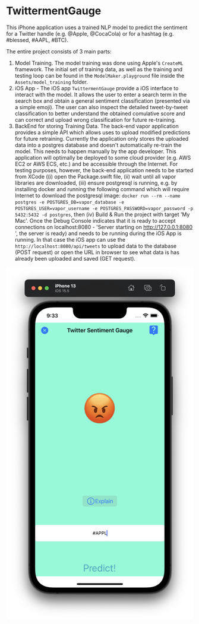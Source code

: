 # TwittermentGauge

This iPhone application uses a trained NLP model to predict the sentiment for a Twitter handle (e.g. @Apple,
@CocaCola) or for a hashtag (e.g. #blessed, #AAPL, #BTC). 

The entire project consists of 3 main parts:
1. Model Training. The model training was done using Apple's `CreateML` framework. The initial set of training data, as well as the training and testing loop can be found in the `ModelMaker.playground` file inside the `Assets/model_training` folder. 
2. iOS App - The iOS app `TwittermentGauge` provide a iOS interface to interact with the model. It allows the user to enter a search term in the search box and obtain a general sentiment classification (presented via a simple emoji). The user can also inspect the detailed tweet-by-tweet classification to better understand the obtained comulative score and can correct and upload wrong classification for future re-training.
3. BackEnd for storing Training Data. The back-end vapor application provides a simple API which allows uses to upload modified predictions for future retraining. Currently the application only stores the uploaded data into a postgres database and doesn't automatically re-train the model. This needs to happen manually by the app developer. This application will optimally be deployed to some cloud provider (e.g. AWS EC2 or AWS ECS, etc.) and be accessible through the Internet. For testing purposes, however, the back-end application needs to be started from XCode ((i) open the Package.swift file, (ii) wait until all vapor libraries are downloaded, (iii) ensure postgresql is running, e.g. by installing docker and running the following command which will require Internet to download the postgresql image: `docker run --rm --name postgres -e POSTGRES_DB=vapor_database -e POSTGRES_USER=vapor_username -e POSTGRES_PASSWORD=vapor_password -p 5432:5432 -d postgres`, then (iv) Build & Run the project with target 'My Mac'. Once the Debug Console indicates that it is ready to accept connections on localhost:8080 - 'Server starting on http://127.0.0.1:8080 ', the server is ready) and needs to be running during the iOS App is running. In that case the iOS app can use the `http://localhost:8080/api/tweets` to upload data to the database (POST request) or open the URL in browser to see what data is has already been uploaded and saved (GET request).

![Alt text](_imgs/preview.png "A Preview.")
